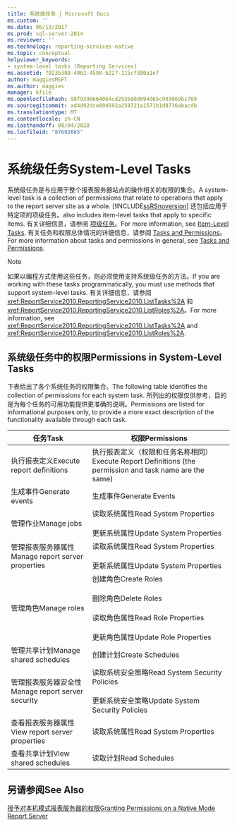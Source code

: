 ```yaml
---
title: 系统级任务 | Microsoft Docs
ms.custom: ''
ms.date: 06/13/2017
ms.prod: sql-server-2014
ms.reviewer: ''
ms.technology: reporting-services-native
ms.topic: conceptual
helpviewer_keywords:
- system-level tasks [Reporting Services]
ms.assetid: 7023b388-40b2-4590-b227-115cf380a1e7
author: maggiesMSFT
ms.author: maggies
manager: kfile
ms.openlocfilehash: 98f9390664064cd293b80d094d65c903869bc709
ms.sourcegitcommit: ad4d92dce894592a259721a1571b1d8736abacdb
ms.translationtype: MT
ms.contentlocale: zh-CN
ms.lasthandoff: 08/04/2020
ms.locfileid: "87692665"
---
```

# <a name="system-level-tasks"></a><span data-ttu-id="a7dbe-102">系统级任务</span><span class="sxs-lookup"><span data-stu-id="a7dbe-102">System-Level Tasks</span></span>
  <span data-ttu-id="a7dbe-103">系统级任务是与应用于整个报表服务器站点的操作相关的权限的集合。</span><span class="sxs-lookup"><span data-stu-id="a7dbe-103">A system-level task is a collection of permissions that relate to operations that apply to the report server site as a whole.</span></span> [!INCLUDE[ssRSnoversion](../../includes/ssrsnoversion-md.md)] <span data-ttu-id="a7dbe-104">还包括应用于特定项的项级任务。</span><span class="sxs-lookup"><span data-stu-id="a7dbe-104">also includes item-level tasks that apply to specific items.</span></span> <span data-ttu-id="a7dbe-105">有关详细信息，请参阅 [项级任务](tasks-and-permissions-item-level-tasks.md)。</span><span class="sxs-lookup"><span data-stu-id="a7dbe-105">For more information, see [Item-Level Tasks](tasks-and-permissions-item-level-tasks.md).</span></span> <span data-ttu-id="a7dbe-106">有关任务和权限总体情况的详细信息，请参阅 [Tasks and Permissions](tasks-and-permissions.md)。</span><span class="sxs-lookup"><span data-stu-id="a7dbe-106">For more information about tasks and permissions in general, see [Tasks and Permissions](tasks-and-permissions.md).</span></span>  
  
> [!NOTE]  
>  <span data-ttu-id="a7dbe-107">如果以编程方式使用这些任务，则必须使用支持系统级任务的方法。</span><span class="sxs-lookup"><span data-stu-id="a7dbe-107">If you are working with these tasks programmatically, you must use methods that support system-level tasks.</span></span> <span data-ttu-id="a7dbe-108">有关详细信息，请参阅 <xref:ReportService2010.ReportingService2010.ListTasks%2A> 和 <xref:ReportService2010.ReportingService2010.ListRoles%2A>。</span><span class="sxs-lookup"><span data-stu-id="a7dbe-108">For more information, see <xref:ReportService2010.ReportingService2010.ListTasks%2A> and <xref:ReportService2010.ReportingService2010.ListRoles%2A>.</span></span>  
  
## <a name="permissions-in-system-level-tasks"></a><span data-ttu-id="a7dbe-109">系统级任务中的权限</span><span class="sxs-lookup"><span data-stu-id="a7dbe-109">Permissions in System-Level Tasks</span></span>  
 <span data-ttu-id="a7dbe-110">下表给出了各个系统任务的权限集合。</span><span class="sxs-lookup"><span data-stu-id="a7dbe-110">The following table identifies the collection of permissions for each system task.</span></span> <span data-ttu-id="a7dbe-111">所列出的权限仅供参考，目的是为每个任务的可用功能提供更准确的说明。</span><span class="sxs-lookup"><span data-stu-id="a7dbe-111">Permissions are listed for informational purposes only, to provide a more exact description of the functionality available through each task.</span></span>  
  
|<span data-ttu-id="a7dbe-112">任务</span><span class="sxs-lookup"><span data-stu-id="a7dbe-112">Task</span></span>|<span data-ttu-id="a7dbe-113">权限</span><span class="sxs-lookup"><span data-stu-id="a7dbe-113">Permissions</span></span>|  
|----------|-----------------|  
|<span data-ttu-id="a7dbe-114">执行报表定义</span><span class="sxs-lookup"><span data-stu-id="a7dbe-114">Execute report definitions</span></span>|<span data-ttu-id="a7dbe-115">执行报表定义（权限和任务名称相同）</span><span class="sxs-lookup"><span data-stu-id="a7dbe-115">Execute Report Definitions (the permission and task name are the same)</span></span>|  
|<span data-ttu-id="a7dbe-116">生成事件</span><span class="sxs-lookup"><span data-stu-id="a7dbe-116">Generate events</span></span>|<span data-ttu-id="a7dbe-117">生成事件</span><span class="sxs-lookup"><span data-stu-id="a7dbe-117">Generate Events</span></span>|  
|<span data-ttu-id="a7dbe-118">管理作业</span><span class="sxs-lookup"><span data-stu-id="a7dbe-118">Manage jobs</span></span>|<span data-ttu-id="a7dbe-119">读取系统属性</span><span class="sxs-lookup"><span data-stu-id="a7dbe-119">Read System Properties</span></span><br /><br /> <span data-ttu-id="a7dbe-120">更新系统属性</span><span class="sxs-lookup"><span data-stu-id="a7dbe-120">Update System Properties</span></span>|  
|<span data-ttu-id="a7dbe-121">管理报表服务器属性</span><span class="sxs-lookup"><span data-stu-id="a7dbe-121">Manage report server properties</span></span>|<span data-ttu-id="a7dbe-122">读取系统属性</span><span class="sxs-lookup"><span data-stu-id="a7dbe-122">Read System Properties</span></span><br /><br /> <span data-ttu-id="a7dbe-123">更新系统属性</span><span class="sxs-lookup"><span data-stu-id="a7dbe-123">Update System Properties</span></span>|  
|<span data-ttu-id="a7dbe-124">管理角色</span><span class="sxs-lookup"><span data-stu-id="a7dbe-124">Manage roles</span></span>|<span data-ttu-id="a7dbe-125">创建角色</span><span class="sxs-lookup"><span data-stu-id="a7dbe-125">Create Roles</span></span><br /><br /> <span data-ttu-id="a7dbe-126">删除角色</span><span class="sxs-lookup"><span data-stu-id="a7dbe-126">Delete Roles</span></span><br /><br /> <span data-ttu-id="a7dbe-127">读取角色属性</span><span class="sxs-lookup"><span data-stu-id="a7dbe-127">Read Role Properties</span></span><br /><br /> <span data-ttu-id="a7dbe-128">更新角色属性</span><span class="sxs-lookup"><span data-stu-id="a7dbe-128">Update Role Properties</span></span>|  
|<span data-ttu-id="a7dbe-129">管理共享计划</span><span class="sxs-lookup"><span data-stu-id="a7dbe-129">Manage shared schedules</span></span>|<span data-ttu-id="a7dbe-130">创建计划</span><span class="sxs-lookup"><span data-stu-id="a7dbe-130">Create Schedules</span></span>|  
|<span data-ttu-id="a7dbe-131">管理报表服务器安全性</span><span class="sxs-lookup"><span data-stu-id="a7dbe-131">Manage report server security</span></span>|<span data-ttu-id="a7dbe-132">读取系统安全策略</span><span class="sxs-lookup"><span data-stu-id="a7dbe-132">Read System Security Policies</span></span><br /><br /> <span data-ttu-id="a7dbe-133">更新系统安全策略</span><span class="sxs-lookup"><span data-stu-id="a7dbe-133">Update System Security Policies</span></span>|  
|<span data-ttu-id="a7dbe-134">查看报表服务器属性</span><span class="sxs-lookup"><span data-stu-id="a7dbe-134">View report server properties</span></span>|<span data-ttu-id="a7dbe-135">读取系统属性</span><span class="sxs-lookup"><span data-stu-id="a7dbe-135">Read System Properties</span></span>|  
|<span data-ttu-id="a7dbe-136">查看共享计划</span><span class="sxs-lookup"><span data-stu-id="a7dbe-136">View shared schedules</span></span>|<span data-ttu-id="a7dbe-137">读取计划</span><span class="sxs-lookup"><span data-stu-id="a7dbe-137">Read Schedules</span></span>|  
  
## <a name="see-also"></a><span data-ttu-id="a7dbe-138">另请参阅</span><span class="sxs-lookup"><span data-stu-id="a7dbe-138">See Also</span></span>  
 [<span data-ttu-id="a7dbe-139">授予对本机模式报表服务器的权限</span><span class="sxs-lookup"><span data-stu-id="a7dbe-139">Granting Permissions on a Native Mode Report Server</span></span>](granting-permissions-on-a-native-mode-report-server.md)  
  
  
